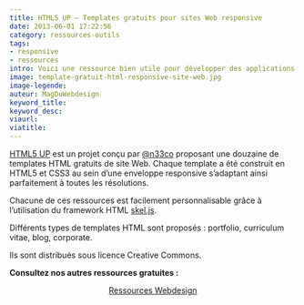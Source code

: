 ```yaml
---
title: HTML5 UP – Templates gratuits pour sites Web responsive
date: 2013-06-01 17:22:56
category: ressources-outils
tags:
- responsive
- ressources
intro: Voici une ressource bien utile pour développer des applications Web responsive en un temps record.
image: template-gratuit-html-responsive-site-web.jpg
image-legende:
auteur: MagDuWebdesign
keyword_title:
keyword_desc:
viaurl:
viatitle:
---
```


<p><a href="http://html5up.net/" target="_blank">HTML5 UP</a> est un projet conçu par <a title="Compte Twitter AJ" href="https://twitter.com/n33co" target="_blank">@n33co</a>&nbsp;proposant une douzaine de templates HTML gratuits de site Web. Chaque template a été construit en HTML5 et CSS3 au sein d’une enveloppe responsive s’adaptant ainsi parfaitement à toutes les résolutions.<span id="more-5526"></span></p>
<p>Chacune de ces ressources est facilement personnalisable grâce à l’utilisation du framework HTML&nbsp;<a title="Framework responsive Skel.js" href="http://skeljs.org/" target="_blank">skel.js</a>.</p>
<p>Différents types de templates HTML sont proposés : portfolio, curriculum vitae, blog, corporate.</p>
<p>Ils sont distribués sous licence Creative Commons.</p>
<p><strong>Consultez nos autres ressources gratuites :</strong></p>
<p style="text-align: center;"><a class="button primary radius" href="http://www.magazineduwebdesign.com/ressources/">Ressources Webdesign</a></p>
